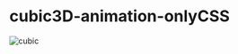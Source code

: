 # cubic3D-animation-onlyCSS
![cubic](https://user-images.githubusercontent.com/38612699/43038596-00703b62-8d3e-11e8-903f-6304183dfe11.png)
